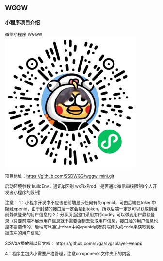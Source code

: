 ## WGGW 

### 小程序项目介绍
微信小程序 WGGW 
![wggw微信小程序码](wggwQR.png)


项目地址：https://github.com/SSDWGG/wggw_mini.git   

启动环境参数
buildEnv：通讯ip区别
wxFixProd：是否通过微信审核限制(个人开发者小程序的限制)

注意：
1：小程序开发中不应该在前端显示任何有关openid，可由后端在token中隐藏openid，由于封装的接口层一定会拿到token，所以后端一定是可以获取到当前静默登录的用户信息的
2：分享页面接口采用并传code，可以做到用户静默登录（只要前端不展示用户信息就不需要强制去获取用户信息，接口层的用户信息也是不需要传的，后端可以通过token中的openid或者前端传入的code来获取到数据库中的用户信息）

3:SVGA播放器以及文档： https://github.com/svga/svgaplayer-weapp

4：程序主包大小需要严格管理，注意components文件夹下的内容



